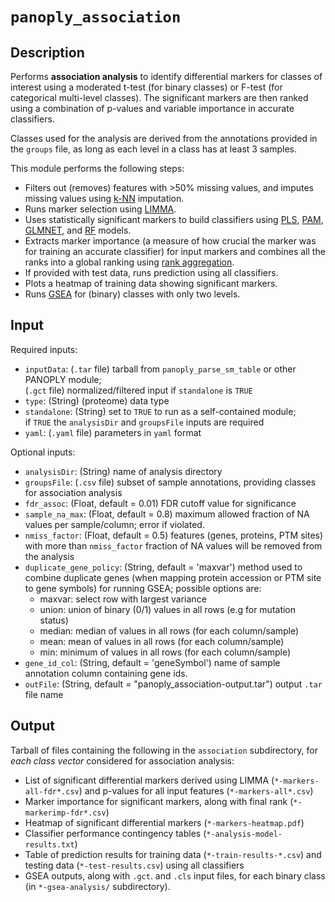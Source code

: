 # ```panoply_association```

## Description
Performs **association analysis** to identify differential markers for classes of interest using a moderated t-test (for binary classes) or F-test (for categorical multi-level classes). The significant markers are then ranked using a combination of p-values and variable importance in accurate classifiers. 

Classes used for the analysis are derived from the annotations provided in the ```groups``` file, as long as each level in a class has at least 3 samples.

This module performs the following steps:

* Filters out (removes) features with >50% missing values, and imputes missing values using [k-NN](https://www.rdocumentation.org/packages/bnstruct/versions/1.0.2/topics/knn.impute) imputation.
* Runs marker selection using [LIMMA](https://www.bioconductor.org/packages/release/bioc/vignettes/limma/inst/doc/usersguide.pdf).
* Uses statistically significant markers to build classifiers using [PLS](https://cran.r-project.org/web/packages/pls/vignettes/pls-manual.pdf), [PAM](http://statweb.stanford.edu/~tibs/PAM/pam.pdf), [GLMNET](https://www.rdocumentation.org/packages/glmnet/versions/2.0-16/topics/glmnet), and 
[RF](https://www.rdocumentation.org/packages/randomForest/versions/4.6-14/topics/randomForest) models.
* Extracts marker importance (a measure of how crucial the marker was for training an accurate classifier) for input markers and combines all the ranks into a global ranking using [rank aggregation](https://cran.r-project.org/web/packages/RobustRankAggreg/RobustRankAggreg.pdf). 
* If provided with test data, runs prediction using all classifiers.
* Plots a heatmap of training data showing significant markers.
* Runs [GSEA](http://software.broadinstitute.org/gsea/index.jsp) for (binary) classes with only two levels.

## Input

Required inputs:

* ```inputData```: (`.tar` file) tarball from ```panoply_parse_sm_table``` or other PANOPLY module;\
(`.gct` file) normalized/filtered input if ```standalone``` is ```TRUE```
* ```type```: (String) (proteome) data type
* ```standalone```: (String) set to ```TRUE``` to run as a self-contained module;\
if ```TRUE``` the ```analysisDir``` and ```groupsFile``` inputs are required
* ```yaml```: (`.yaml` file) parameters in `yaml` format

Optional inputs:

* ```analysisDir```: (String) name of analysis directory
* ```groupsFile```: (`.csv` file) subset of sample annotations, providing classes for association analysis
* ```fdr_assoc```: (Float, default = 0.01) FDR cutoff value for significance
* ```sample_na_max```: (Float, default = 0.8) maximum allowed fraction of NA values per sample/column; error if violated.
* ```nmiss_factor```: (Float, default = 0.5) features (genes, proteins, PTM sites) with more than ```nmiss_factor``` fraction of NA values will be removed from the analysis
* ```duplicate_gene_policy```: (String, default = 'maxvar') method used to combine duplicate genes (when mapping protein accession or PTM site to gene symbols) for running GSEA; possible options are:
  - maxvar: select row with largest variance
  - union: union of binary (0/1) values in all rows (e.g for mutation status)
  - median: median of values in all rows (for each column/sample)
  - mean: mean of values in all rows (for each column/sample)
  - min: minimum of values in all rows (for each column/sample)
* ```gene_id_col```: (String, default = 'geneSymbol') name of sample annotation column containing gene ids.
* ```outFile```: (String, default = "panoply_association-output.tar") output `.tar` file name

## Output

Tarball of files containing the following in the `association` subdirectory, for *each class vector* considered for association analysis: 

* List of significant differential markers derived using LIMMA (`*-markers-all-fdr*.csv`) and p-values for all input features (`*-markers-all*.csv`)
* Marker importance for significant markers, along with final rank (`*-markerimp-fdr*.csv`)
* Heatmap of significant differential markers (`*-markers-heatmap.pdf`)
* Classifier performance contingency tables (`*-analysis-model-results.txt`)
* Table of prediction results for training data (`*-train-results-*.csv`) and testing data (`*-test-results.csv`) using all classifiers
* GSEA outputs, along with `.gct`. and `.cls` input files, for each binary class (in `*-gsea-analysis/` subdirectory).
